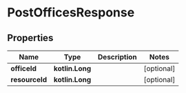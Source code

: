 
# PostOfficesResponse

## Properties
| Name | Type | Description | Notes |
| ------------ | ------------- | ------------- | ------------- |
| **officeId** | **kotlin.Long** |  |  [optional] |
| **resourceId** | **kotlin.Long** |  |  [optional] |



